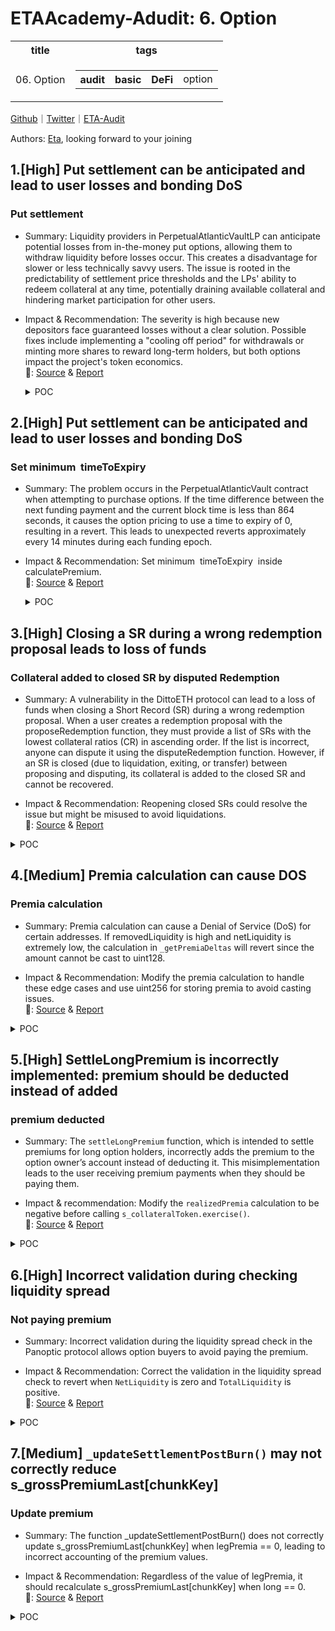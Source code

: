 # ETAAcademy-Adudit: 6. Option

<table>
  <tr>
    <th>title</th>
    <th>tags</th>
  </tr>
  <tr>
    <td>06. Option</td>
    <td>
      <table>
        <tr>
          <th>audit</th>
          <th>basic</th>
          <th>DeFi</th>
          <td>option</td>
        </tr>
      </table>
    </td>
  </tr>
</table>

[Github](https://github.com/ETAAcademy)｜[Twitter](https://twitter.com/ETAAcademy)｜[ETA-Audit](https://github.com/ETAAcademy/ETAAcademy-Audit)

Authors: [Eta](https://twitter.com/pwhattie), looking forward to your joining

## 1.[High] Put settlement can be anticipated and lead to user losses and bonding DoS

### Put settlement

- Summary: Liquidity providers in PerpetualAtlanticVaultLP can anticipate potential losses from in-the-money put options, allowing them to withdraw liquidity before losses occur. This creates a disadvantage for slower or less technically savvy users. The issue is rooted in the predictability of settlement price thresholds and the LPs' ability to redeem collateral at any time, potentially draining available collateral and hindering market participation for other users.

- Impact & Recommendation: The severity is high because new depositors face guaranteed losses without a clear solution. Possible fixes include implementing a "cooling off period" for withdrawals or minting more shares to reward long-term holders, but both options impact the project's token economics.
  <br> 🐬: [Source](https://code4rena.com/reports/2023-08-dopex#h-02-put-settlement-can-be-anticipated-and-lead-to-user-losses-and-bonding-dos) & [Report](https://code4rena.com/reports/2023-08-dopex)

  <details><summary>POC</summary>

  ```solidity
    // SPDX-License-Identifier: UNLICENSED
    pragma solidity 0.8.19;
    import { Test } from "forge-std/Test.sol";
    import "forge-std/console.sol";
    import { ERC721Holder } from "@openzeppelin/contracts/token/ERC721/utils/ERC721Holder.sol";
    import { Setup } from "./Setup.t.sol";
    import { PerpetualAtlanticVault } from "contracts/perp-vault/PerpetualAtlanticVault.sol";
    contract PoC is ERC721Holder, Setup {
    // ================================ HELPERS ================================ //
    function mintWeth(uint256 _amount, address _to) public {
        weth.mint(_to, _amount);
    }
    function mintRdpx(uint256 _amount, address _to) public {
        rdpx.mint(_to, _amount);
    }
    function deposit(uint256 _amount, address _from) public {
        vm.startPrank(_from, _from);
        vaultLp.deposit(_amount, _from);
        vm.stopPrank();
    }
    function purchase(uint256 _amount, address _as) public returns (uint256 id) {
        vm.startPrank(_as, _as);
        (, id) = vault.purchase(_amount, _as);
        vm.stopPrank();
    }
    function setApprovals(address _as) public {
        vm.startPrank(_as, _as);
        rdpx.approve(address(vault), type(uint256).max);
        rdpx.approve(address(vaultLp), type(uint256).max);
        weth.approve(address(vault), type(uint256).max);
        weth.approve(address(vaultLp), type(uint256).max);
        vm.stopPrank();
    }
    // ================================ CORE ================================ //
    /**
    Assumptions & config:
        - address(this) is impersonating the rdpxV2Core contract
        - premium per option: 0.05 weth
        - epoch duration: 1 day; 86400 seconds
        - initial price of rdpx: 0.2 weth
        - pricing precision is in 0.1 gwei
        - premium precision is in 0.1 gwei
        - rdpx and weth denomination in wei
    **/
    function testPoCHigh3() external {
        // Setup starts here ----------------------------->
        setApprovals(address(1));
        setApprovals(address(2));
        setApprovals(address(3));
        mintWeth(5 ether, address(1));
        mintWeth(5 ether, address(2));
        mintWeth(25 ether, address(3));
        /// The users deposit
        deposit(5 ether, address(1));
        deposit(5 ether, address(2));
        deposit(25 ether, address(3));
        uint256 userBalance = vaultLp.balanceOf(address(1));
        assertEq(userBalance, 5 ether);
        userBalance = vaultLp.balanceOf(address(2));
        assertEq(userBalance, 5 ether);
        userBalance = vaultLp.balanceOf(address(3));
        assertEq(userBalance, 25 ether);
        // premium = 100 * 0.05 weth = 5 weth
        uint256 tokenId = purchase(100 ether, address(this)); // 0.015 gwei * 100 ether / 0.1 gwei = 15 ether collateral activated
        skip(86500); // expires epoch 1
        vault.updateFunding();
        vault.updateFundingPaymentPointer();
        uint256[] memory strikes = new uint256[](1);
        strikes[0] = 0.015 gwei;
        uint256 fundingAccrued = vault.calculateFunding(strikes);
        assertEq(fundingAccrued, 5 ether);
        uint256[] memory tokenIds = new uint256[](1);
        tokenIds[0] = tokenId;
        /// ---------------- POC STARTS HERE ---------------------------------------------------///
        // At this point the Core contract has purchased options to sell 100 rdpx tokens
        // The market moves against `rdpx` and the puts are now in the money
        priceOracle.updateRdpxPrice(0.010 gwei);
        // Bob, a savvy user, sees there is collateral available to withdraw, and
        // because he monitors the price he knows the vault is about to take a loss
        // thus, he withdraws his capital, expecting a call to settle.
        userBalance = vaultLp.balanceOf(address(1));
        vm.startPrank(address(1));
        vaultLp.redeem(userBalance, address(1), address(1));
        vm.stopPrank();
        vm.startPrank(address(this), address(this));
        (uint256 ethAmount, uint256 rdpxAmount) = vault.settle(tokenIds);
        vm.stopPrank();
        // Bob now re-enters the LP Vault
        vm.startPrank(address(1));
        vaultLp.deposit(weth.balanceOf(address(1)), address(1));
        vm.stopPrank();
        // Now we tally up the scores
        console.log("User Bob ends with (WETH, RDPX, Shares):");
        userBalance = vaultLp.balanceOf(address(1));
        (uint256 aBob, uint256 bBob) = vaultLp.redeemPreview(userBalance);
        console.log(aBob, bBob, userBalance);
        userBalance = vaultLp.balanceOf(address(2));
        (uint256 aDave, uint256 bDave) = vaultLp.redeemPreview(userBalance);
        console.log("User Dave ends with (WETH, RDPX, Shares):");
        console.log(aDave, bDave, userBalance);
        /**
            Bob and Dave both started with 5 ether deposited into the vault LP.
            Bob ends up with shares worth 4.08 WETH + 16.32 RDPX
            Dave ends up with shares worth 3.48 WETH + 13.94 RDPX
            Thus we can conclude that by anticipating calls to `settle`,
            either by monitoring the market or through front-running,
            Bob has forced Dave to take on more of the losses.
        */
    }
    }

  ```

  </details>

## 2.[High] Put settlement can be anticipated and lead to user losses and bonding DoS

### Set minimum  timeToExpiry

- Summary: The problem occurs in the PerpetualAtlanticVault contract when attempting to purchase options. If the time difference between the next funding payment and the current block time is less than 864 seconds, it causes the option pricing to use a time to expiry of 0, resulting in a revert. This leads to unexpected reverts approximately every 14 minutes during each funding epoch.

- Impact & Recommendation: Set minimum  timeToExpiry  inside  calculatePremium.
  <br> 🐬: [Source](https://code4rena.com/reports/2023-08-dopex#h-06-bond-operations-will-always-revert-at-certain-time-when-putoptionsrequired-is-true) & [Report](https://code4rena.com/reports/2023-08-dopex)

  <details><summary>POC</summary>

  ```solidity
      function testOptionPricingRevert() public {
        OptionPricingSimple optionPricingSimple;
        optionPricingSimple = new OptionPricingSimple(100, 5e6);
        (uint256 rdpxRequired, uint256 wethRequired) = rdpxV2Core
            .calculateBondCost(1 * 1e18, 0);
        uint256 currentPrice = vault.getUnderlyingPrice(); // price of underlying wrt collateralToken
        uint256 strike = vault.roundUp(currentPrice - (currentPrice / 4)); // 25% below the current price
        // around 14 minutes before next funding payment
        vm.warp(block.timestamp + 7 days - 863 seconds);
        uint256 timeToExpiry = vault.nextFundingPaymentTimestamp() -
            block.timestamp;
        console.log("What is the current price");
        console.log(currentPrice);
        console.log("What is the strike");
        console.log(strike);
        console.log("What is time to expiry");
        console.log(timeToExpiry);
        uint256 price = vault.getUnderlyingPrice();
        // will revert
        vm.expectRevert();
        optionPricingSimple.getOptionPrice(strike, price, 100, timeToExpiry);
    }

  ```

  </details>

## 3.[High] Closing a SR during a wrong redemption proposal leads to loss of funds

### Collateral added to closed SR by disputed Redemption

- Summary: A vulnerability in the DittoETH protocol can lead to a loss of funds when closing a Short Record (SR) during a wrong redemption proposal. When a user creates a redemption proposal with the proposeRedemption function, they must provide a list of SRs with the lowest collateral ratios (CR) in ascending order. If the list is incorrect, anyone can dispute it using the disputeRedemption function. However, if an SR is closed (due to liquidation, exiting, or transfer) between proposing and disputing, its collateral is added to the closed SR and cannot be recovered.

- Impact & Recommendation: Reopening closed SRs could resolve the issue but might be misused to avoid liquidations.
  <br> 🐬: [Source](https://code4rena.com/reports/2024-03-dittoeth#h-06-closing-a-sr-during-a-wrong-redemption-proposal-leads-to-loss-of-funds) & [Report](https://code4rena.com/reports/2024-03-dittoeth)

<details><summary>POC</summary>

```solidity
function test_dispute_on_non_existing_sr() public {
    // setup shorts
    makeShorts({singleShorter: true});
    _setETH(1000 ether);
    skip(1 hours);
    STypes.ShortRecord memory sr1 = diamond.getShortRecord(asset, sender, C.SHORT_STARTING_ID);
    STypes.ShortRecord memory sr2 = diamond.getShortRecord(asset, sender, C.SHORT_STARTING_ID+1);
    STypes.ShortRecord memory sr3 = diamond.getShortRecord(asset, sender, C.SHORT_STARTING_ID+2);
    uint256 cr1 = diamond.getCollateralRatio(asset, sr1);
    uint256 cr2 = diamond.getCollateralRatio(asset, sr2);
    uint256 cr3 = diamond.getCollateralRatio(asset, sr3);
    // CRs are increasing
    assertGt(cr2, cr1);
    assertGt(cr3, cr2);
    // user creates a wrong proposal
    MTypes.ProposalInput[] memory proposalInputs =
        makeProposalInputsForDispute({shortId1: C.SHORT_STARTING_ID + 1, shortId2: C.SHORT_STARTING_ID + 2});
    address redeemer = receiver;
    vm.prank(redeemer);
    diamond.proposeRedemption(asset, proposalInputs, DEFAULT_AMOUNT * 3 / 2, MAX_REDEMPTION_FEE);
    // on of the SRs in the proposal is closed
    fundLimitAskOpt(DEFAULT_PRICE, DEFAULT_AMOUNT / 2, extra);
    exitShort(C.SHORT_STARTING_ID + 2, DEFAULT_AMOUNT / 2, DEFAULT_PRICE, sender);
    // SR is now closed
    sr3 = diamond.getShortRecord(asset, sender, C.SHORT_STARTING_ID+2);
    assertEq(uint(sr3.status), uint(SR.Closed));
    uint88 collateralBefore = sr3.collateral;
    // another user disputes the wrong proposal
    address disputer = extra;
    vm.prank(disputer);
    diamond.disputeRedemption({
        asset: asset,
        redeemer: redeemer,
        incorrectIndex: 0,
        disputeShorter: sender,
        disputeShortId: C.SHORT_STARTING_ID
    });
    // SR is still closed and collateral increased
    sr3 = diamond.getShortRecord(asset, sender, C.SHORT_STARTING_ID+2);
    assertEq(uint(sr3.status), uint(SR.Closed));
    assertGt(sr3.collateral, collateralBefore);
}

```

</details>

## 4.[Medium] Premia calculation can cause DOS

### Premia calculation

- Summary: Premia calculation can cause a Denial of Service (DoS) for certain addresses. If removedLiquidity is high and netLiquidity is extremely low, the calculation in `_getPremiaDeltas` will revert since the amount cannot be cast to uint128.

- Impact & Recommendation: Modify the premia calculation to handle these edge cases and use uint256 for storing premia to avoid casting issues.
  <br> 🐬: [Source](https://code4rena.com/reports/2023-11-panoptic#m-01-premia-calculation-can-cause-dos) & [Report](https://code4rena.com/reports/2023-11-panoptic)

<details><summary>POC</summary>

```solidity
diff --git a/test/foundry/core/SemiFungiblePositionManager.t.sol b/test/foundry/core/SemiFungiblePositionManager.t.sol
index 5f09101..e9eef27 100644
--- a/test/foundry/core/SemiFungiblePositionManager.t.sol
+++ b/test/foundry/core/SemiFungiblePositionManager.t.sol
@@ -5,7 +5,7 @@ import "forge-std/Test.sol";
 import {stdMath} from "forge-std/StdMath.sol";
 import {Errors} from "@libraries/Errors.sol";
 import {Math} from "@libraries/Math.sol";
-import {PanopticMath} from "@libraries/PanopticMath.sol";
+import {PanopticMath,LiquidityChunk} from "@libraries/PanopticMath.sol";
 import {CallbackLib} from "@libraries/CallbackLib.sol";
 import {TokenId} from "@types/TokenId.sol";
 import {LeftRight} from "@types/LeftRight.sol";
@@ -55,7 +55,7 @@ contract SemiFungiblePositionManagerTest is PositionUtils {
     using LeftRight for uint256;
     using LeftRight for uint128;
     using LeftRight for int256;
-
+    using LiquidityChunk for uint256;
     /*//////////////////////////////////////////////////////////////
                            MAINNET CONTRACTS
     //////////////////////////////////////////////////////////////*/
@@ -79,6 +79,7 @@ contract SemiFungiblePositionManagerTest is PositionUtils {
         IUniswapV3Pool(0xCBCdF9626bC03E24f779434178A73a0B4bad62eD);
     IUniswapV3Pool constant USDC_WETH_30 =
         IUniswapV3Pool(0x8ad599c3A0ff1De082011EFDDc58f1908eb6e6D8);
+    IUniswapV3Pool constant PEPE_WETH_30 = IUniswapV3Pool(0x11950d141EcB863F01007AdD7D1A342041227b58);
     IUniswapV3Pool[3] public pools = [USDC_WETH_5, USDC_WETH_5, USDC_WETH_30];

     /*//////////////////////////////////////////////////////////////
@@ -189,7 +190,8 @@ contract SemiFungiblePositionManagerTest is PositionUtils {
     /// @notice Set up world state with data from a random pool off the list and fund+approve actors
     function _initWorld(uint256 seed) internal {
         // Pick a pool from the seed and cache initial state
-        _cacheWorldState(pools[bound(seed, 0, pools.length - 1)]);
+        // _cacheWorldState(pools[bound(seed, 0, pools.length - 1)]);
+        _cacheWorldState(PEPE_WETH_30);

         // Fund some of the the generic actor accounts
         vm.startPrank(Bob);
@@ -241,6 +243,93 @@ contract SemiFungiblePositionManagerTest is PositionUtils {
         sfpm = new SemiFungiblePositionManagerHarness(V3FACTORY);
     }

+    function testHash_PremiaRevertDueToLowNetHighLiquidity() public {
+        _initWorld(0);
+        vm.stopPrank();
+        sfpm.initializeAMMPool(token0, token1, fee);
+
+        deal(token0, address(this), type(uint128).max);
+        deal(token1, address(this), type(uint128).max);
+
+        IERC20Partial(token0).approve(address(sfpm), type(uint256).max);
+        IERC20Partial(token1).approve(address(sfpm), type(uint256).max);
+
+        int24 strike = ((currentTick / tickSpacing) * tickSpacing) + 3 * tickSpacing;
+        int24 width = 2;
+        int24 lowTick = strike - tickSpacing;
+        int24 highTick = strike + tickSpacing;
+
+        uint256 shortTokenId = uint256(0).addUniv3pool(poolId).addLeg(0, 1, 0, 0, 0, 0, strike, width);
+
+        uint128 posSize = 100_000_000e18; // gives > 2**71 liquidity ~$100
+
+        sfpm.mintTokenizedPosition(shortTokenId, posSize, type(int24).min, type(int24).max);
+
+        uint256 accountLiq = sfpm.getAccountLiquidity(address(PEPE_WETH_30), address(this), 0, lowTick, highTick);
+
+        assert(accountLiq.rightSlot() > 2 ** 71);
+
+        // the added liquidity is removed leaving some dust behind
+        uint256 longTokenId = uint256(0).addUniv3pool(poolId).addLeg(0, 1, 0, 1, 0, 0, strike, width);
+        sfpm.mintTokenizedPosition(longTokenId, posSize / 2, type(int24).min, type(int24).max);
+        sfpm.mintTokenizedPosition(longTokenId, posSize / 2 , type(int24).min, type(int24).max);
+
+        // fees is accrued on the position
+        vm.startPrank(Swapper);
+        uint256 amountReceived = router.exactInputSingle(
+            ISwapRouter.ExactInputSingleParams(token1, token0, fee, Bob, block.timestamp, 100e18, 0, 0)
+        );
+        (, int24 tickAfterSwap,,,,,) = pool.slot0();
+        assert(tickAfterSwap > lowTick);
+
+
+        router.exactInputSingle(
+            ISwapRouter.ExactInputSingleParams(token0, token1, fee, Bob, block.timestamp, amountReceived, 0, 0)
+        );
+        vm.stopPrank();
+
+        // further mints will revert due to amountToCollect being non-zero and premia calculation reverting
+        vm.expectRevert(Errors.CastingError.selector);
+        sfpm.mintTokenizedPosition(shortTokenId, posSize, type(int24).min, type(int24).max);
+    }
+
+    function testHash_DustLiquidityAmount() public {
+        int24 tickLower = 199260;
+        int24 tickUpper = 199290;
+
+        /*
+            amount0 219738690
+            liquidity initial 3110442974185905
+            liquidity withdraw 3110442974185904
+        */
+
+        uint amount0 = 219738690;
+
+        uint128 liquidityMinted = Math.getLiquidityForAmount0(
+                uint256(0).addTickLower(tickLower).addTickUpper(tickUpper),
+                amount0
+            );
+
+        // remove liquidity in pieces
+        uint halfAmount = amount0/2;
+        uint remaining = amount0-halfAmount;
+
+        uint128 liquidityRemoval1 = Math.getLiquidityForAmount0(
+                uint256(0).addTickLower(tickLower).addTickUpper(tickUpper),
+                halfAmount
+            );
+        uint128 liquidityRemoval2 = Math.getLiquidityForAmount0(
+                uint256(0).addTickLower(tickLower).addTickUpper(tickUpper),
+                remaining
+            );
+
+        assert(liquidityMinted - (liquidityRemoval1 + liquidityRemoval2) > 0);
+    }
+
+    function onERC1155Received(address, address, uint256 id, uint256, bytes memory) public returns (bytes4) {
+        return this.onERC1155Received.selector;
+    }
+

```

</details>

## 5.[High] SettleLongPremium is incorrectly implemented: premium should be deducted instead of added

### premium deducted

- Summary: The `settleLongPremium` function, which is intended to settle premiums for long option holders, incorrectly adds the premium to the option owner’s account instead of deducting it. This misimplementation leads to the user receiving premium payments when they should be paying them.

- Impact & recommendation: Modify the `realizedPremia` calculation to be negative before calling `s_collateralToken.exercise()`.
  <br> 🐬: [Source](https://code4rena.com/reports/2024-04-panoptic#h-01-settlelongpremium-is-incorrectly-implemented-premium-should-be-deducted-instead-of-added) & [Report](https://code4rena.com/reports/2024-04-panoptic)

<details><summary>POC</summary>

```solidity

        assetsBefore0 = ct0.convertToAssets(ct0.balanceOf(Buyers[0]));
        assetsBefore1 = ct1.convertToAssets(ct1.balanceOf(Buyers[0]));
        // collect buyer 1's three relevant chunks
        for (uint256 i = 0; i < 3; ++i) {
            pp.settleLongPremium(collateralIdLists[i], Buyers[0], 0);
        }
        assertEq(
            ct0.convertToAssets(ct0.balanceOf(Buyers[0])) - assetsBefore0,
            33_342,
            "Incorrect Buyer 1 1st Collect 0"
        );

```

</details>

## 6.[High] Incorrect validation during checking liquidity spread

### Not paying premium

- Summary: Incorrect validation during the liquidity spread check in the Panoptic protocol allows option buyers to avoid paying the premium.

- Impact & Recommendation: Correct the validation in the liquidity spread check to revert when `NetLiquidity` is zero and `TotalLiquidity` is positive.
  <br> 🐬: [Source](https://code4rena.com/reports/2024-04-panoptic#m-04-incorrect-validation-during-checking-liquidity-spread) & [Report](https://code4rena.com/reports/2024-04-panoptic)

<details><summary>POC</summary>

```solidity

+   if(netLiquidity == 0 && totalLiquidity > 0) revert;
    if(netLiquidity == 0) return;

```

</details>

## 7.[Medium] `_updateSettlementPostBurn()` may not correctly reduce s_grossPremiumLast[chunkKey]

### Update premium

- Summary: The function \_updateSettlementPostBurn() does not correctly update s_grossPremiumLast[chunkKey] when legPremia == 0, leading to incorrect accounting of the premium values.

- Impact & Recommendation: Regardless of the value of legPremia, it should recalculate s_grossPremiumLast[chunkKey] when long == 0.
  <br> 🐬: [Source](https://code4rena.com/reports/2024-04-panoptic#m-06-_updatesettlementpostburn-may-not-correctly-reduce-s_grosspremiumlastchunkkey) & [Report](https://code4rena.com/reports/2024-04-panoptic)

<details><summary>POC</summary>

```solidity
    function _updateSettlementPostBurn(
        address owner,
        TokenId tokenId,
        LeftRightUnsigned[4] memory collectedByLeg,
        uint128 positionSize,
        bool commitLongSettled
    ) internal returns (LeftRightSigned realizedPremia, LeftRightSigned[4] memory premiaByLeg) {
...
        for (uint256 leg = 0; leg < numLegs; ) {
            LeftRightSigned legPremia = premiaByLeg[leg];
            bytes32 chunkKey = keccak256(
                abi.encodePacked(tokenId.strike(leg), tokenId.width(leg), tokenId.tokenType(leg))
            );
            // collected from Uniswap
            LeftRightUnsigned settledTokens = s_settledTokens[chunkKey].add(collectedByLeg[leg]);
            if (LeftRightSigned.unwrap(legPremia) != 0) {
                // (will be) paid by long legs
                if (tokenId.isLong(leg) == 1) {
...
                } else {
....
                    // subtract settled tokens sent to seller
                    settledTokens = settledTokens.sub(availablePremium);
                    // add available premium to amount that should be settled
                    realizedPremia = realizedPremia.add(
                        LeftRightSigned.wrap(int256(LeftRightUnsigned.unwrap(availablePremium)))
                    );
-                   unchecked {
-                       uint256[2][4] memory _premiumAccumulatorsByLeg = premiumAccumulatorsByLeg;-
-                        uint256 _leg = leg;
-
-                        // if there's still liquidity, compute the new grossPremiumLast
-                        // otherwise, we just reset grossPremiumLast to the current grossPremium
-                        s_grossPremiumLast[chunkKey] = totalLiquidity != 0
-                            ? LeftRightUnsigned
-                                .wrap(0)
-                                .toRightSlot(
-                                    uint128(
-                                        uint256(
-                                            Math.max(
-                                                (int256(
-                                                    grossPremiumLast.rightSlot() *
-                                                        totalLiquidityBefore
-                                                ) -
-                                                    int256(
-                                                        _premiumAccumulatorsByLeg[_leg][0] *
-                                                            positionLiquidity
-                                                    )) + int256(legPremia.rightSlot() * 2 ** 64),
-                                                0
-                                            )
-                                        ) / totalLiquidity
-                                    )
-                                )
-                                .toLeftSlot(
-                                    uint128(
-                                        uint256(
-                                            Math.max(
-                                                (int256(
-                                                    grossPremiumLast.leftSlot() *
-                                                        totalLiquidityBefore
-                                                ) -
-                                                    int256(
-                                                        _premiumAccumulatorsByLeg[_leg][1] *
-                                                            positionLiquidity
-                                                    )) + int256(legPremia.leftSlot()) * 2 ** 64,
-                                                0
-                                            )
-                                        ) / totalLiquidity
-                                    )
-                                )
-                            : LeftRightUnsigned
-                                .wrap(0)
-                                .toRightSlot(uint128(premiumAccumulatorsByLeg[_leg][0]))
-                                .toLeftSlot(uint128(premiumAccumulatorsByLeg[_leg][1]));
-                       }
                   }
               }
+             if (tokenId.isLong(leg) == 0){
+                   uint256 positionLiquidity = PanopticMath
+                   .getLiquidityChunk(tokenId, leg, positionSize)
+                    .liquidity();
+
+                    // new totalLiquidity (total sold) = removedLiquidity + netLiquidity (T - R)
+                    uint256 totalLiquidity = _getTotalLiquidity(tokenId, leg);
+                    // T (totalLiquidity is (T - R) after burning)
+                   uint256 totalLiquidityBefore = totalLiquidity + positionLiquidity;
+
+                    LeftRightUnsigned grossPremiumLast = s_grossPremiumLast[chunkKey];
+                    unchecked {
+                        uint256[2][4] memory _premiumAccumulatorsByLeg = premiumAccumulatorsByLeg;
+                        uint256 _leg = leg;
+
+                        // if there's still liquidity, compute the new grossPremiumLast
+                        // otherwise, we just reset grossPremiumLast to the current grossPremium
+                        s_grossPremiumLast[chunkKey] = totalLiquidity != 0
+                            ? LeftRightUnsigned
+                                .wrap(0)
+                                .toRightSlot(
+                                    uint128(
+                                        uint256(
+                                            Math.max(
+                                                (int256(
+                                                    grossPremiumLast.rightSlot() *
+                                                        totalLiquidityBefore
+                                                ) -
+                                                    int256(
+                                                        _premiumAccumulatorsByLeg[_leg][0] *
+                                                            positionLiquidity
+                                                    )) + int256(legPremia.rightSlot() * 2 ** 64),
+                                                0
+                                            )
+                                        ) / totalLiquidity
+                                    )
+                                )
+                                .toLeftSlot(
+                                    uint128(
+                                       uint256(
+                                            Math.max(
+                                                (int256(
+                                                    grossPremiumLast.leftSlot() *
+                                                        totalLiquidityBefore
+                                                ) -
+                                                    int256(
+                                                        _premiumAccumulatorsByLeg[_leg][1] *
+                                                            positionLiquidity
+                                                    )) + int256(legPremia.leftSlot()) * 2 ** 64,
+                                                0
+                                            )
+                                        ) / totalLiquidity
+                                    )
+                                )
+                            : LeftRightUnsigned
+                                .wrap(0)
+                                .toRightSlot(uint128(premiumAccumulatorsByLeg[_leg][0]))
+                                .toLeftSlot(uint128(premiumAccumulatorsByLeg[_leg][1]));
+                    }
+                }
            }
            // update settled tokens in storage with all local deltas
            s_settledTokens[chunkKey] = settledTokens;
            unchecked {
                ++leg;
            }
        }
    }
}

```

</details>
